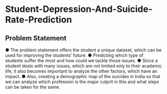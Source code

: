 # Student-Depression-And-Suicide-Rate-Prediction
## Problem Statement

● The problem statement offers the student a unique dataset, which can be
used for improving the students’ future.
● Predicting which type of students suffer the most and how could we
tackle those issues.
● Since a student deals with many issues, which are not limited only to
their academic life, it also becomes important to analyze the other
factors, which have an impact.
● Also, creating a demographic map of the suicides in India so that we can
analyze which profession is the major culprit in this and what steps can
be taken for the same.
